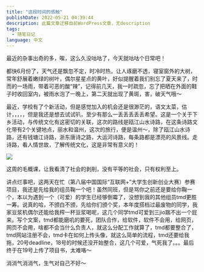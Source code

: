 ```yaml
---
title: "这段时间的感触"
publishDate: 2022-05-21 04:39:44 
description: 此篇文章迁移自前WordPress文章，无description
tags:
  - 随笔日记
language: 中文
---
```


最近的杂事出奇的多，唉，这么久没咕咕了，今天就咕咕个日常吧！

都快6月份了，天气还是飘忽不定，时冷时热，让人琢磨不透，寝室窗外的大树，常年舒展着嫩绿的树叶，偶尔星星点的黄叶，好似提醒着我们别忘了夏天来了，时而的一场雨，带着可恶的酸“辣”，记得前几天，我一时疏忽，忘了把晒在外面的鞋子时收回室内，被雨水泡了一晚上，第二天就出现了黄斑，害，破天气哦～

最近，学校有了个新活动，但是感觉加入的机会还是很渺茫的，语文太菜，估计，，，，，但是我还是想去试试叭，至少有那么一丢丢丢丢丢希望。这是一个关于下乡活动，与传统文化有这密切的关联，这次的路线是瓯江山水诗路，在这条诗路文化带有2个关键地点，丽水和温州，这次的旅行，便是温州～，除了瓯江山水诗路，还有钱塘江诗路，浙东唐诗之路，大运河诗路，每条路都是漂亮的风景线。走诗路，看人情世故，了解传统文化，这是非常有意义的！

![](https://en.icu/wp-content/uploads/2022/05/eb187e43b4c8072c48cad3803e66d7f-1024x904.jpg)

这周的毛概课，让我看清了社会的剥削，没有平等的社会，只有权利至上。

讲点烂事吧，这两天在忙（第八届中国国际“互联网+”大学生创新创业大赛）参赛项目，我还是先给我的组员鞠一个吧！虽然同班，但是骂你之前还是要给你鞠一个，本以为遇到一个（可爱）的学生已经够倒霉了，没想到我的其他组员tmd更胜一筹。说真的哈，不颁白不颁，先给你们颁个奖，本年度搭档过最废物的同学，我家豆浆机偶尔还能给我榨一杯豆浆喝呢，这几个同学tmd可爱到三jio踹不出一个屁来。写个文案，tmd都能磨叽的要死，团队合作，给软件，软件不会用，给网页，网页不会用，啥都不会当什么负责人，就这么分配工作就算了，tmd都要整合了，tmd网站注册不会，tmd卡在如何上传头像，就这么简单的流程，tmd还要给我拖，20号deadline，18号的时候还没开始整合，这几个可爱，气死我了。。。最后终于在19号上传了项目书，太难咯～

消消气消消气，生气对自己不好～
